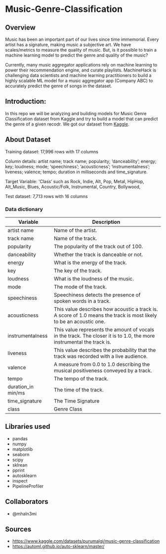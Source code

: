 # Music-Genre-Classification
## Overview
Music has been an important part of our lives since time immemorial. Every artist has a signature, making music a subjective art. We have scales/metrics to measure the quality of music. But, is it possible to train a machine learning model to predict the genre and quality of the music?

Currently, many music aggregator applications rely on machine learning to power their recommendation engine, and curate playlists. MachineHack is challenging data scientists and machine learning practitioners to build a highly scalable ML model for a music aggregator app (Company ABC) to accurately predict the genre of songs in the dataset.

## Introduction:

In this repo we will be analyzing and building models for Music Genre Classification dataset from Kaggle and try to build a model that can predict the genre of a given recodr. We got our dataset from [Kaggle](https://www.kaggle.com/datasets/purumalgi/music-genre-classification). 

## About Dataset

Training dataset: 17,996 rows with 17 columns 

Column details: artist name; track name; popularity; ‘danceability’; energy; key; loudness; mode; ‘speechiness’; ‘acousticness’; ‘instrumentalness’; liveness; valence; tempo; duration in milliseconds and time_signature. 

Target Variable: 'Class’ such as Rock, Indie, Alt, Pop, Metal, HipHop, Alt_Music, Blues, Acoustic/Folk, Instrumental, Country, Bollywood, 

Test dataset: 7,713 rows with 16 columns 
### Data dictionary

| Variable      | Description |
| ----------- | ----------- |
| artist name    | Name of the artist.       |
| track name   | Name of the track.       |
| popularity  | The popularity of the track out of 100.        |
| danceability   | Whether the track is danceable or not.        |
| energy   | What is the energy of the track.        |
| key   | The key of the track.         |
| loudness   | What is the loudness of the music.       |
| mode   | The mode of the track.        |
| speechiness   | Speechiness detects the presence of spoken words in a track.      |
| acousticness   | This value describes how acoustic a track is. A score of 1.0 means the track is most likely to be an acoustic one.        |
| instrumentalness   | This value represents the amount of vocals in the track. The closer it is to 1.0, the more instrumental the track is.       |
| liveness   | This value describes the probability that the track was recorded with a live audience.       |
| valence   | A measure from 0.0 to 1.0 describing the musical positiveness conveyed by a track.      |
| tempo   | The tempo of the track.      |
| duration_in min/ms   | The time of the track.      |
| time_signature   | The Time Signature      |
| class   | Genre Class      |


## Libraries used

- pandas
- numpy
- matplotlib
- seaborn
- scipy
- sklrean
- pprint
- autosklearn
- inspect
- PipelineProfiler


## Collaborators

- @mhaln3mi

## Sources

- https://www.kaggle.com/datasets/purumalgi/music-genre-classification
- https://automl.github.io/auto-sklearn/master/
